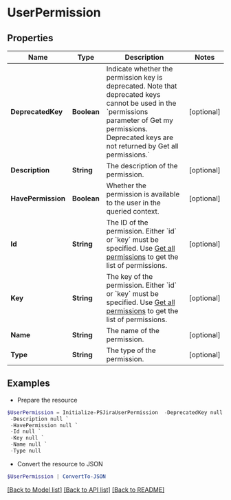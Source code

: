 # UserPermission
## Properties

Name | Type | Description | Notes
------------ | ------------- | ------------- | -------------
**DeprecatedKey** | **Boolean** | Indicate whether the permission key is deprecated. Note that deprecated keys cannot be used in the &#x60;permissions parameter of Get my permissions. Deprecated keys are not returned by Get all permissions.&#x60; | [optional] 
**Description** | **String** | The description of the permission. | [optional] 
**HavePermission** | **Boolean** | Whether the permission is available to the user in the queried context. | [optional] 
**Id** | **String** | The ID of the permission. Either &#x60;id&#x60; or &#x60;key&#x60; must be specified. Use [Get all permissions](#api-rest-api-3-permissions-get) to get the list of permissions. | [optional] 
**Key** | **String** | The key of the permission. Either &#x60;id&#x60; or &#x60;key&#x60; must be specified. Use [Get all permissions](#api-rest-api-3-permissions-get) to get the list of permissions. | [optional] 
**Name** | **String** | The name of the permission. | [optional] 
**Type** | **String** | The type of the permission. | [optional] 

## Examples

- Prepare the resource
```powershell
$UserPermission = Initialize-PSJiraUserPermission  -DeprecatedKey null `
 -Description null `
 -HavePermission null `
 -Id null `
 -Key null `
 -Name null `
 -Type null
```

- Convert the resource to JSON
```powershell
$UserPermission | ConvertTo-JSON
```

[[Back to Model list]](../README.md#documentation-for-models) [[Back to API list]](../README.md#documentation-for-api-endpoints) [[Back to README]](../README.md)

